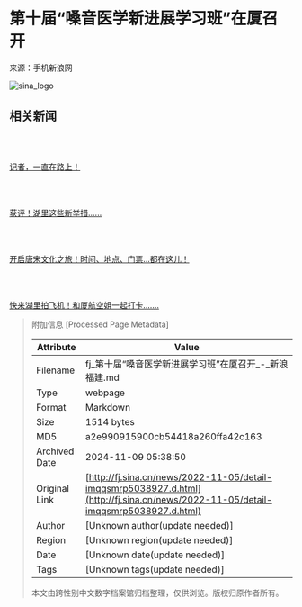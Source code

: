 # 第十届“嗓音医学新进展学习班”在厦召开

来源：手机新浪网

![sina_logo](https://n.sinaimg.cn/www/index/sina_logo.png)

## 相关新闻

![记者，一直在路上！](data:image/png;base64,iVBORw0KGgoAAAANSUhEUgAAAEcAAAAiAQMAAAA3R1a1AAAAA1BMVEUAAACnej3aAAAAAXRSTlMAQObYZgAAAAxJREFUGNNjGAVUBwABVAAB3ayOSgAAAABJRU5ErkJggg==)

[记者，一直在路上！](https://fj.sina.cn/hulitoutiao/2024-11-08/detail-incvinss3986431.d.html?vt=4)

![获评！湖里这些新举措......](data:image/png;base64,iVBORw0KGgoAAAANSUhEUgAAAEcAAAAiAQMAAAA3R1a1AAAAA1BMVEUAAACnej3aAAAAAXRSTlMAQObYZgAAAAxJREFUGNNjGAVUBwABVAAB3ayOSgAAAABJRU5ErkJggg==)

[获评！湖里这些新举措......](https://fj.sina.cn/hulitoutiao/2024-11-08/detail-incvinsq8884663.d.html?vt=4)

![开启唐宋文化之旅！时间、地点、门票...都在这儿！](data:image/png;base64,iVBORw0KGgoAAAANSUhEUgAAAEcAAAAiAQMAAAA3R1a1AAAAA1BMVEUAAACnej3aAAAAAXRSTlMAQObYZgAAAAxJREFUGNNjGAVUBwABVAAB3ayOSgAAAABJRU5ErkJggg==)

[开启唐宋文化之旅！时间、地点、门票...都在这儿！](https://fj.sina.cn/hulitoutiao/2024-11-08/detail-incvinsu0749256.d.html?vt=4)

![快来湖里拍飞机！和厦航空姐一起打卡.......](data:image/png;base64,iVBORw0KGgoAAAANSUhEUgAAAEcAAAAiAQMAAAA3R1a1AAAAA1BMVEUAAACnej3aAAAAAXRSTlMAQObYZgAAAAxJREFUGNNjGAVUBwABVAAB3ayOSgAAAABJRU5ErkJggg==)

[快来湖里拍飞机！和厦航空姐一起打卡.......](https://fj.sina.cn/hulitoutiao/2024-11-07/detail-incvfpze0928578.d.html?vt=4)

> 附加信息 [Processed Page Metadata]
>
> | Attribute       | Value                                  |
> |-----------------|----------------------------------------|
> | Filename        | fj_第十届“嗓音医学新进展学习班”在厦召开_-_新浪福建.md                             |
> | Type            | webpage                                 |
> | Format          | Markdown                               |
> | Size            | 1514 bytes                           |
> | MD5             | a2e990915900cb54418a260ffa42c163                                  |
> | Archived Date   | 2024-11-09 05:38:50                             |
> | Original Link   | [http://fj.sina.cn/news/2022-11-05/detail-imqqsmrp5038927.d.html](http://fj.sina.cn/news/2022-11-05/detail-imqqsmrp5038927.d.html)                         |
> | Author          | [Unknown author(update needed)]                              |
> | Region          | [Unknown region(update needed)]                              |
> | Date            | [Unknown date(update needed)]                                 |
> | Tags            | [Unknown tags(update needed)]                                 |
>
> 本文由跨性别中文数字档案馆归档整理，仅供浏览。版权归原作者所有。
>